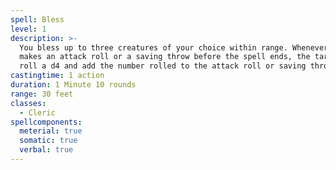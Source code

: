 ```yaml
---
spell: Bless
level: 1
description: >-
  You bless up to three creatures of your choice within range. Whenever a target
  makes an attack roll or a saving throw before the spell ends, the target can
  roll a d4 and add the number rolled to the attack roll or saving throw.
castingtime: 1 action
duration: 1 Minute 10 rounds
range: 30 feet
classes:
  - Cleric
spellcomponents:
  meterial: true
  somatic: true
  verbal: true
---
```


